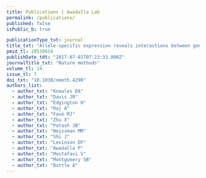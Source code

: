 ```yaml
---
title: Publications | Awadalla Lab
permalink: /publications/
published: false
isPublic_b: true

publicationType_txt: journal
title_txt: "Allele-specific expression reveals interactions between genetic variation and environment."
pmid_tl: 28530654
publishDate_tdt: "2017-07-01T07:23:33.000Z"
journalTitle_txt: "Nature methods"
volume_tl: 14
issue_tl: 7
doi_txt: "10.1038/nmeth.4298"
authors_list: 
  - author_txt: "Knowles DA"
  - author_txt: "Davis JR"
  - author_txt: "Edgington H"
  - author_txt: "Raj A"
  - author_txt: "Favé MJ"
  - author_txt: "Zhu X"
  - author_txt: "Potash JB"
  - author_txt: "Weissman MM"
  - author_txt: "Shi J"
  - author_txt: "Levinson DF"
  - author_txt: "Awadalla P"
  - author_txt: "Mostafavi S"
  - author_txt: "Montgomery SB"
  - author_txt: "Battle A"
---
```

